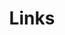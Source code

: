 ---
title: Links
links:
  - title: GitHub
    description: Misakaou's Github.
    website: https://github.com/Misakaou
    image: https://github.githubassets.com/images/modules/logos_page/GitHub-Mark.png
  - title: Meiza的小盒
    description: 欢迎来到meiza的小盒 – 这里是meiza的个人网站！
    website: https://meiza.cc
    image: meiza.jpeg
menu:
    main: 
        weight: 4
        params:
            icon: link
---
